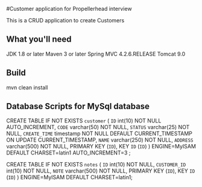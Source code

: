 #Customer application for Propellerhead interview 

This is a CRUD application to create Customers

What you'll need
----------------
JDK 1.8 or later
Maven 3 or later
Spring MVC 4.2.6.RELEASE 
Tomcat 9.0 

Build
-----
mvn clean install    

Database Scripts for MySql database
-----------------------------------
CREATE TABLE IF NOT EXISTS `customer` (
  `ID` int(10) NOT NULL AUTO_INCREMENT,
  `CODE` varchar(50) NOT NULL,
  `STATUS` varchar(25) NOT NULL,
  `CREATE_TIME` timestamp NOT NULL DEFAULT CURRENT_TIMESTAMP ON UPDATE CURRENT_TIMESTAMP,
  `NAME` varchar(250) NOT NULL,
  `ADDRESS` varchar(500) NOT NULL,
  PRIMARY KEY (`ID`),
  KEY `ID` (`ID`)
) ENGINE=MyISAM  DEFAULT CHARSET=latin1 AUTO_INCREMENT=3 ;

CREATE TABLE IF NOT EXISTS `notes` (
  `ID` int(10) NOT NULL,
  `CUSTOMER_ID` int(10) NOT NULL,
  `NOTE` varchar(500) NOT NULL,
  PRIMARY KEY (`ID`),
  KEY `ID` (`ID`)
) ENGINE=MyISAM DEFAULT CHARSET=latin1;

